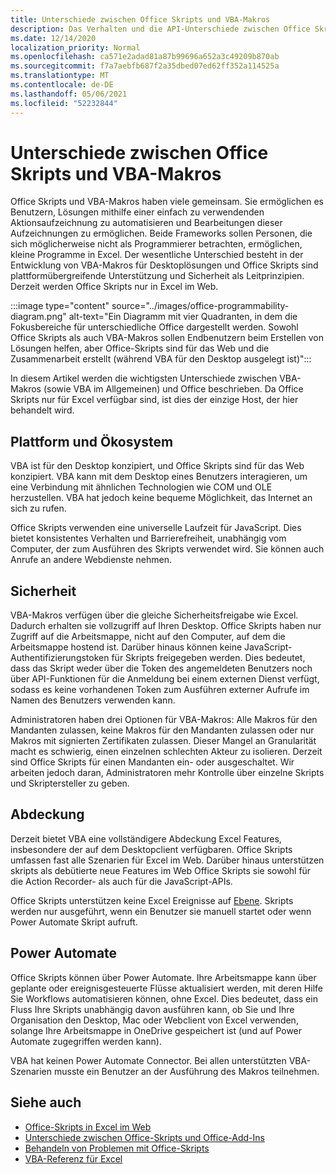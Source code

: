 ```yaml
---
title: Unterschiede zwischen Office Skripts und VBA-Makros
description: Das Verhalten und die API-Unterschiede zwischen Office Skripts und Excel VBA-Makros.
ms.date: 12/14/2020
localization_priority: Normal
ms.openlocfilehash: ca571e2adad81a87b99696a652a3c49209b870ab
ms.sourcegitcommit: f7a7aebfb687f2a35dbed07ed62ff352a114525a
ms.translationtype: MT
ms.contentlocale: de-DE
ms.lasthandoff: 05/06/2021
ms.locfileid: "52232844"
---
```

# <a name="differences-between-office-scripts-and-vba-macros"></a>Unterschiede zwischen Office Skripts und VBA-Makros

Office Skripts und VBA-Makros haben viele gemeinsam. Sie ermöglichen es Benutzern, Lösungen mithilfe einer einfach zu verwendenden Aktionsaufzeichnung zu automatisieren und Bearbeitungen dieser Aufzeichnungen zu ermöglichen. Beide Frameworks sollen Personen, die sich möglicherweise nicht als Programmierer betrachten, ermöglichen, kleine Programme in Excel.
Der wesentliche Unterschied besteht in der Entwicklung von VBA-Makros für Desktoplösungen und Office Skripts sind plattformübergreifende Unterstützung und Sicherheit als Leitprinzipien. Derzeit werden Office Skripts nur in Excel im Web.

:::image type="content" source="../images/office-programmability-diagram.png" alt-text="Ein Diagramm mit vier Quadranten, in dem die Fokusbereiche für unterschiedliche Office dargestellt werden. Sowohl Office Skripts als auch VBA-Makros sollen Endbenutzern beim Erstellen von Lösungen helfen, aber Office-Skripts sind für das Web und die Zusammenarbeit erstellt (während VBA für den Desktop ausgelegt ist)":::

In diesem Artikel werden die wichtigsten Unterschiede zwischen VBA-Makros (sowie VBA im Allgemeinen) und Office beschrieben. Da Office Skripts nur für Excel verfügbar sind, ist dies der einzige Host, der hier behandelt wird.

## <a name="platform-and-ecosystem"></a>Plattform und Ökosystem

VBA ist für den Desktop konzipiert, und Office Skripts sind für das Web konzipiert. VBA kann mit dem Desktop eines Benutzers interagieren, um eine Verbindung mit ähnlichen Technologien wie COM und OLE herzustellen. VBA hat jedoch keine bequeme Möglichkeit, das Internet an sich zu rufen.

Office Skripts verwenden eine universelle Laufzeit für JavaScript. Dies bietet konsistentes Verhalten und Barrierefreiheit, unabhängig vom Computer, der zum Ausführen des Skripts verwendet wird. Sie können auch Anrufe an andere Webdienste nehmen.

## <a name="security"></a>Sicherheit

VBA-Makros verfügen über die gleiche Sicherheitsfreigabe wie Excel. Dadurch erhalten sie vollzugriff auf Ihren Desktop. Office Skripts haben nur Zugriff auf die Arbeitsmappe, nicht auf den Computer, auf dem die Arbeitsmappe hostend ist. Darüber hinaus können keine JavaScript-Authentifizierungstoken für Skripts freigegeben werden. Dies bedeutet, dass das Skript weder über die Token des angemeldeten Benutzers noch über API-Funktionen für die Anmeldung bei einem externen Dienst verfügt, sodass es keine vorhandenen Token zum Ausführen externer Aufrufe im Namen des Benutzers verwenden kann.

Administratoren haben drei Optionen für VBA-Makros: Alle Makros für den Mandanten zulassen, keine Makros für den Mandanten zulassen oder nur Makros mit signierten Zertifikaten zulassen. Dieser Mangel an Granularität macht es schwierig, einen einzelnen schlechten Akteur zu isolieren. Derzeit sind Office Skripts für einen Mandanten ein- oder ausgeschaltet. Wir arbeiten jedoch daran, Administratoren mehr Kontrolle über einzelne Skripts und Skriptersteller zu geben.

## <a name="coverage"></a>Abdeckung

Derzeit bietet VBA eine vollständigere Abdeckung Excel Features, insbesondere der auf dem Desktopclient verfügbaren. Office Skripts umfassen fast alle Szenarien für Excel im Web. Darüber hinaus unterstützen skripts als debütierte neue Features im Web Office Skripts sie sowohl für die Action Recorder- als auch für die JavaScript-APIs.

Office Skripts unterstützen keine Excel Ereignisse auf [Ebene](/office/vba/excel/concepts/events-worksheetfunctions-shapes/using-events-with-excel-objects). Skripts werden nur ausgeführt, wenn ein Benutzer sie manuell startet oder wenn Power Automate Skript aufruft.

## <a name="power-automate"></a>Power Automate

Office Skripts können über Power Automate. Ihre Arbeitsmappe kann über geplante oder ereignisgesteuerte Flüsse aktualisiert werden, mit deren Hilfe Sie Workflows automatisieren können, ohne Excel. Dies bedeutet, dass ein Fluss Ihre Skripts unabhängig davon ausführen kann, ob Sie und Ihre Organisation den Desktop, Mac oder Webclient von Excel verwenden, solange Ihre Arbeitsmappe in OneDrive gespeichert ist (und auf Power Automate zugegriffen werden kann).

VBA hat keinen Power Automate Connector. Bei allen unterstützten VBA-Szenarien musste ein Benutzer an der Ausführung des Makros teilnehmen.

## <a name="see-also"></a>Siehe auch

- [Office-Skripts in Excel im Web](../overview/excel.md)
- [Unterschiede zwischen Office-Skripts und Office-Add-Ins](add-ins-differences.md)
- [Behandeln von Problemen mit Office-Skripts](../testing/troubleshooting.md)
- [VBA-Referenz für Excel](/office/vba/api/overview/excel)
